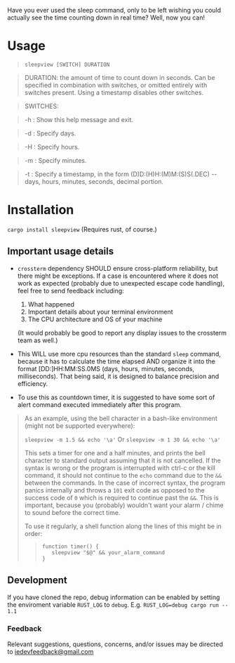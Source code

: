 Have you ever used the sleep command, only to be left wishing you could actually see the time counting down in real time? Well, now you can!

# Usage

>`sleepview [SWITCH] DURATION`

>DURATION: the amount of time to count down in seconds. Can be specified in combination with switches, or omitted entirely with switches present. Using a timestamp disables other switches.

>SWITCHES:

>-h :	Show this help message and exit.

>-d :	Specify days.

>-H :	Specify hours.

>-m :	Specify minutes.

>-t :   Specify a timestamp, in the form (D)D:(H)H:(M)M:(S)S(.DEC) -- days, hours, minutes, seconds, decimal portion.

# Installation

`cargo install sleepview`
(Requires rust, of course.)

## Important usage details
 - `crossterm` dependency SHOULD ensure cross-platform reliability, but there might be exceptions. If a case is encountered where it does not work as expected (probably due to unexpected escape code handling), feel free to send feedback including:
    1. What happened
    2. Important details about your terminal environment
    3. The CPU architecture and OS of your machine

    (It would probably be good to report any display issues to the crossterm team as well.)

 - This WILL use more cpu resources than the standard `sleep` command, because it has to calculate the time elapsed AND organize it into the format [DD:]HH:MM:SS.0MS (days, hours, minutes, seconds, milliseconds). That being said, it is designed to balance precision and efficiency.

 - To use this as countdown timer, it is suggested to have some sort of alert command executed immediately after this program.
>As an example, using the bell character in a bash-like environment (might not be supported everywhere):
>
>`sleepview -m 1.5 && echo '\a'`
>Or
>`sleepview -m 1 30 && echo '\a'`
>
>This sets a timer for one and a half minutes, and prints the bell character to standard output assuming that it is not cancelled. If the syntax is wrong or the program is interrupted with ctrl-c or the kill command, it should not continue to the `echo` command due to the `&&` between the commands. In the case of incorrect syntax, the program panics internally and throws a `101` exit code as opposed to the success code of `0` which is required to continue past the `&&`. This is important, because you (probably) wouldn't want your alarm / chime to sound before the correct time.
>
>To use it regularly, a shell function along the lines of this might be in order:
>>```
>>function timer() {
>>    sleepview "$@" && your_alarm_command
>>}
>>```

## Development
If you have cloned the repo, debug information can be enabled by setting the enviroment variable `RUST_LOG` to `debug`. E.g. `RUST_LOG=debug cargo run -- 1.1`

### Feedback
Relevant suggestions, questions, concerns, and/or issues may be directed to iedevfeedback@gmail.com
